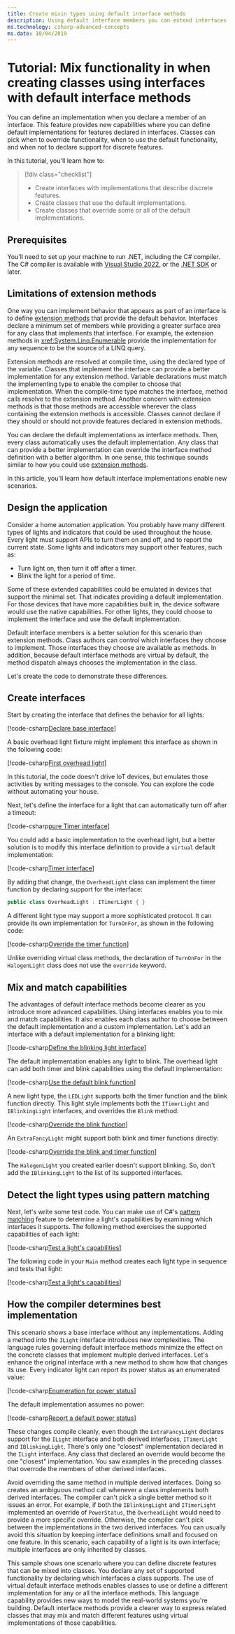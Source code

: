 ```yaml
---
title: Create mixin types using default interface methods
description: Using default interface members you can extend interfaces with optional default implementations for implementors.
ms.technology: csharp-advanced-concepts
ms.date: 10/04/2019
---
```

# Tutorial: Mix functionality in when creating classes using interfaces with default interface methods

You can define an implementation when you declare a member of an interface. This feature provides new capabilities where you can define default implementations for features declared in interfaces. Classes can pick when to override functionality, when to use the default functionality, and when not to declare support for discrete features.

In this tutorial, you'll learn how to:

> [!div class="checklist"]
>
> * Create interfaces with implementations that describe discrete features.
> * Create classes that use the default implementations.
> * Create classes that override some or all of the default implementations.

## Prerequisites

You’ll need to set up your machine to run .NET, including the C# compiler. The C# compiler is available with [Visual Studio 2022](https://visualstudio.microsoft.com/downloads), or the [.NET SDK](https://dotnet.microsoft.com/download/dotnet) or later.

## Limitations of extension methods

One way you can implement behavior that appears as part of an interface is to define [extension methods](../../programming-guide/classes-and-structs/extension-methods.md) that provide the default behavior. Interfaces declare a minimum set of members while providing a greater surface area for any class that implements that interface. For example, the extension methods in <xref:System.Linq.Enumerable> provide the implementation for any sequence to be the source of a LINQ query.

Extension methods are resolved at compile time, using the declared type of the variable. Classes that implement the interface can provide a better implementation for any extension method. Variable declarations must match the implementing type to enable the compiler to choose that implementation. When the compile-time type matches the interface, method calls resolve to the extension method. Another concern with extension methods is that those methods are accessible wherever the class containing the extension methods is accessible. Classes cannot declare if they should or should not provide features declared in extension methods.

You can declare the default implementations as interface methods. Then, every class automatically uses the default implementation. Any class that can provide a better implementation can override the interface method definition with a better algorithm. In one sense, this technique sounds similar to how you could use [extension methods](../../programming-guide/classes-and-structs/extension-methods.md).

In this article, you'll learn how default interface implementations enable new scenarios.

## Design the application

Consider a home automation application. You probably have many different types of lights and indicators that could be used throughout the house. Every light must support APIs to turn them on and off, and to report the current state. Some lights and indicators may support other features, such as:

- Turn light on, then turn it off after a timer.
- Blink the light for a period of time.

Some of these extended capabilities could be emulated in devices that support the minimal set. That indicates providing a default implementation. For those devices that have more capabilities built in, the device software would use the native capabilities. For other lights, they could choose to implement the interface and use the default implementation.

Default interface members is a better solution for this scenario than extension methods. Class authors can control which interfaces they choose to implement. Those interfaces they choose are available as methods. In addition, because default interface methods are virtual by default, the method dispatch always chooses the implementation in the class.

Let's create the code to demonstrate these differences.

## Create interfaces

Start by creating the interface that defines the behavior for all lights:

[!code-csharp[Declare base interface](./snippets/mixins-with-default-interface-methods/UnusedExampleCode.cs?name=SnippetILightInterfaceV1)]

A basic overhead light fixture might implement this interface as shown in the following code:

[!code-csharp[First overhead light](./snippets/mixins-with-default-interface-methods/UnusedExampleCode.cs?name=SnippetOverheadLightV1)]

In this tutorial, the code doesn't drive IoT devices, but emulates those activities by writing messages to the console. You can explore the code without automating your house.

Next, let's define the interface for a light that can automatically turn off after a timeout:

[!code-csharp[pure Timer interface](./snippets/mixins-with-default-interface-methods/UnusedExampleCode.cs?name=SnippetPureTimerInterface)]

You could add a basic implementation to the overhead light, but a better solution is to modify this interface definition to provide a `virtual` default implementation:

[!code-csharp[Timer interface](./snippets/mixins-with-default-interface-methods/ITimerLight.cs?name=SnippetTimerLightFinal)]

By adding that change, the `OverheadLight` class can implement the timer function by declaring support for the interface:

```csharp
public class OverheadLight : ITimerLight { }
```

A different light type may support a more sophisticated protocol. It can provide its own implementation for `TurnOnFor`, as shown in the following code:

[!code-csharp[Override the timer function](./snippets/mixins-with-default-interface-methods/HalogenLight.cs?name=SnippetHalogenLight)]

Unlike overriding virtual class methods, the declaration of `TurnOnFor` in the `HalogenLight` class does not use the `override` keyword.

## Mix and match capabilities

The advantages of default interface methods become clearer as you introduce more advanced capabilities. Using interfaces enables you to mix and match capabilities. It also enables each class author to choose between the default implementation and a custom implementation. Let's add an interface with a default implementation for a blinking light:

[!code-csharp[Define the blinking light interface](./snippets/mixins-with-default-interface-methods/IBlinkingLight.cs?name=SnippetBlinkingLight)]

The default implementation enables any light to blink. The overhead light can add both timer and blink capabilities using the default implementation:

[!code-csharp[Use the default blink function](./snippets/mixins-with-default-interface-methods/OverheadLight.cs?name=SnippetOverheadLight)]

A new light type, the `LEDLight` supports both the timer function and the blink function directly. This light style implements both the `ITimerLight` and `IBlinkingLight` interfaces, and overrides the `Blink` method:

[!code-csharp[Override the blink function](./snippets/mixins-with-default-interface-methods/LEDLight.cs?name=SnippetLEDLight)]

An `ExtraFancyLight` might support both blink and timer functions directly:

[!code-csharp[Override the blink and timer function](./snippets/mixins-with-default-interface-methods/ExtraFancyLight.cs?name=SnippetExtraFancyLight)]

The `HalogenLight` you created earlier doesn't support blinking. So, don't add the `IBlinkingLight` to the list of its supported interfaces.

## Detect the light types using pattern matching

Next, let's write some test code. You can make use of C#'s [pattern matching](../../fundamentals/functional/pattern-matching.md) feature to determine a light's capabilities by examining which interfaces it supports.  The following method exercises the supported capabilities of each light:

[!code-csharp[Test a light's capabilities](./snippets/mixins-with-default-interface-methods/Program.cs?name=SnippetTestLightFunctions)]

The following code in your `Main` method creates each light type in sequence and tests that light:

[!code-csharp[Test a light's capabilities](./snippets/mixins-with-default-interface-methods/Program.cs?name=SnippetMainMethod)]

## How the compiler determines best implementation

This scenario shows a base interface without any implementations. Adding a method into the `ILight` interface introduces new complexities. The language rules governing default interface methods minimize the effect on the concrete classes that implement multiple derived interfaces. Let's enhance the original interface with a new method to show how that changes its use. Every indicator light can report its power status as an enumerated value:

[!code-csharp[Enumeration for power status](./snippets/mixins-with-default-interface-methods/ILight.cs?name=SnippetPowerStatus)]

The default implementation assumes no power:

[!code-csharp[Report a default power status](./snippets/mixins-with-default-interface-methods/ILight.cs?name=SnippetILightInterface)]

These changes compile cleanly, even though the `ExtraFancyLight` declares support for the `ILight` interface and both derived interfaces, `ITimerLight` and `IBlinkingLight`. There's only one "closest" implementation declared in the `ILight` interface. Any class that declared an override would become the one "closest" implementation. You saw examples in the preceding classes that overrode the members of other derived interfaces.

Avoid overriding the same method in multiple derived interfaces. Doing so creates an ambiguous method call whenever a class implements both derived interfaces. The compiler can't pick a single better method so it issues an error. For example, if both the `IBlinkingLight` and `ITimerLight` implemented an override of `PowerStatus`, the `OverheadLight` would need to provide a more specific override. Otherwise, the compiler can't pick between the implementations in the two derived interfaces. You can usually avoid this situation by keeping interface definitions small and focused on one feature. In this scenario, each capability of a light is its own interface; multiple interfaces are only inherited by classes.

This sample shows one scenario where you can define discrete features that can be mixed into classes. You declare any set of supported functionality by declaring which interfaces a class supports. The use of virtual default interface methods enables classes to use or define a different implementation for any or all the interface methods. This language capability provides new ways to model the real-world systems you're building. Default interface methods provide a clearer way to express related classes that may mix and match different features using virtual implementations of those capabilities.
